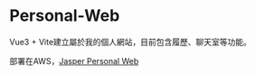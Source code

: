 # Personal-Web
Vue3 + Vite建立屬於我的個人網站，目前包含履歷、聊天室等功能。<p>
部署在AWS，[Jasper Personal Web](http://ec2-13-231-43-217.ap-northeast-1.compute.amazonaws.com)
